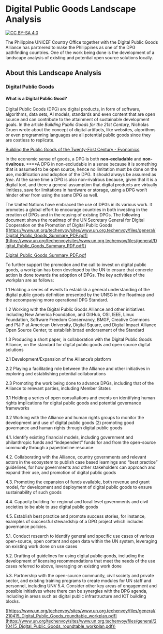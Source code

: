 # Digital Public Goods Landscape Analysis

[![CC BY-SA 4.0][cc-by-sa-shield]](LICENSE.md)

The Philippine UNICEF Country Office together with the Digital Public Goods Alliance has partnered to make the Philippines as one of the DPG pathfinding countries. One of the work being done is the development of a landscape analysis of existing and potential open source solutions locally. 

## About this Landscape Analysis

### Digital Public Goods

#### What is a Digital Public Good?

Digital Public Goods (DPG) are digital products, in form of software, algorithms, data sets, AI models, standards and even content that are open source and can contribute to the attainment of sustainable development goals. In the article *Building Public Goods for the 21st Century,* Nicholas Gruen wrote about the concept of digital artifacts, like websites, algorithms or even programming languages are all potential public goods since they are costless to replicate. 

[Building the Public Goods of the Twenty-First Century - Evonomics](https://evonomics.com/building-public-goods-21st-century/)

In the economic sense of goods, a DPG is both **non-excludable** and **non-rivalrous**.  ****A DPG in non-excludable in a sense because it is something that is assumed to be open source, hence no limitation must be done on the use, modification and adoption of the DPG. It should always be assumed as *free*. At the same time a DPG is also non-rivalrous because, given that it is a digital tool, and there a general assumption that digital products are virtually limitless, save for limitations in hardware or storage, using a DPG won’t hinder other from using the same DPG as well. 

The United Nations have embraced the use of DPGs in its various work. It promotes a global effort to encourage countries in both investing in the creation of DPGs and in the reusing of existing DPGs. The following document shows the roadmap of the UN Secretary General for Digital Cooperation on the Promotion of Digital Public Goods ([https://www.un.org/techenvoy/sites/www.un.org.techenvoy/files/general/Digital_Public_Goods_Summary_PDF.pdf](https://www.un.org/techenvoy/sites/www.un.org.techenvoy/files/general/Digital_Public_Goods_Summary_PDF.pdf))

[Digital_Public_Goods_Summary_PDF.pdf](https://drive.google.com/file/d/1GAmwsY5VNc9WAaojLuE3JH55EIQt59qa/view?usp=drivesdk)

To further support the promotion and the call to invest on digital public goods, a workplan has been developed by the UN to ensure that concrete action is done towards the adoption of DPGs. The key activities of the workplan are as follows:

1.1 Holding a series of events to establish a general understanding of the digital public goods definition presented by the UNSG in the Roadmap and the accompanying more operational DPG Standard.

1.2 Working with the Digital Public Goods Alliance and other initiatives including New America Foundation, and GitHub, OSI, IEEE, Linux Foundation, Software Freedom Conservancy, BMGF, Creative Commons and PIJIP at American University, Digital Square, and Digital Impact Alliance Open Source Center, to establish broad endorsement of the Standard

1.3 Producing a short paper, in collaboration with the Digital Public Goods Alliance, on the standard for digital public goods and open source digital solutions

2.1 Development/Expansion of the Alliance’s platform

2.2 Playing a facilitating role between the Alliance and other initiatives in exploring and establishing potential collaborations

2.3 Promoting the work being done to advance DPGs, including that of the Alliance to relevant parties, including Member States

3.1 Holding a series of open consultations and events on identifying human rights implications for digital public goods and potential governance frameworks

3.2 Working with the Alliance and human rights groups to monitor the development and use of digital public goods (2) promoting good governance and human rights through digital public goods

4.1. Identify existing financial models, including government and philanthropic funds and “independent” funds for and from the open-source community through a paper/online resource

4.2. Collaborating with the Alliance, country governments and relevant actors in the ecosystem to publish case based learnings and “best practice” guidelines, for how governments and other stakeholders can approach and expand their use, and promotion of digital public goods

4.3. Promoting the expansion of funds available, both revenue and grant model, for development and deployment of digital public goods to ensure sustainability of such goods

4.4. Capacity building for regional and local level governments and civil societies to be able to use digital public goods

4.5. Establish best practice and promote success stories, for instance, examples of successful stewardship of a DPG project which includes governance policies.

5.1. Conduct research to identify general and specific use cases of various open-source, open content and open data within the UN system, leveraging on existing work done on use cases

5.2. Drafting of guidelines for using digital public goods, including the development of licensing recommendations that meet the needs of the use cases referred to above, leveraging on existing work done

5.3. Partnership with the open-source community, civil society and private sector, and existing training programs to create modules for UN staff and personnel, including UNV 5.4. Consider other key areas of engagement and possible initiatives where there can be synergies with the DPG agenda, including in areas such as digital public infrastructure and ICT building blocks.

([https://www.un.org/techenvoy/sites/www.un.org.techenvoy/files/general/210415_Digital_Public_Goods_roundtable_workplan.pdf](https://www.un.org/techenvoy/sites/www.un.org.techenvoy/files/general/210415_Digital_Public_Goods_roundtable_workplan.pdf))



[cc-by-sa-image]: https://licensebuttons.net/l/by-sa/4.0/88x31.png
[cc-by-sa-shield]: https://img.shields.io/badge/License-CC%20BY--SA%204.0-lightgrey.svg
[code-of-conduct-shield]: https://img.shields.io/badge/Contributor%20Covenant-v2.0%20adopted-ff69b4.svg
